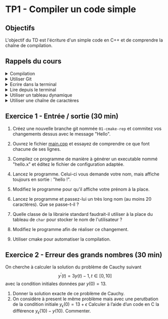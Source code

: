 # TP1 - Compiler un code simple

## Objectifs
L'objectif du TD est l'écriture d'un simple code en C++ et de comprendre la chaîne de compilation.

## Rappels du cours

<details>
<summary>Compilation</summary>

```bash
# Build some source files (= generate object-files)
g++ -c file1.cpp file2.cpp file3.cpp --std=c++17
# Link the object-files into an executable.
g++ -o executable.x file1.o file2.o file3.o
# Execute the binary.
./the_exe
```
</details>

<details>
<summary>Utiliser Git</summary>

```bash
# Clone a repository.
git clone https://url_to_repository
# Move into the repository.
cd repository_folder
# Create and go on a new branch.
git switch -c new_branch
# Stage some changes (= prepare them for commit).
git add file1 file2 folder1
# Commit with a specific message on the current branch.
git commit -m "a message"
# Switch back to an existing branch.
git switch other_branch
# Put the commits of a branch named "work" into the current branch.
git merge work
```
</details>

<details>
<summary>Ecrire dans la terminal</summary>

```cpp
std::cout << "Value of var_a is:" << var_a << "." << std::endl;
```
</details>

<details>
<summary>Lire depuis le terminal</summary>

```cpp
std::cin >> var_a;
```
</details>

<details>
<summary>Utiliser un tableau dynamique</summary>

```cpp
auto values = std::vector<int>{ 1, 2, 3 };
auto first = values[0];
values.push_back(4);
```
</details>

<details>
<summary>Utiliser une chaîne de caractères</summary>

```cpp
auto first_name = std::string { "Medor" };
auto last_name = std::string { "TheDog" };
auto full_name = first_name + ' ' + last_name;
```
</details>


## Exercice 1 - Entrée / sortie (30 min)

1. Créez une nouvelle branche git nommée `01-cmake-rep` et commitez vos changements dessus avec le message "Hello".

2. Ouvrez le fichier [main.cpp](./main.cpp) et essayez de comprendre ce que font chacune de ses lignes.

3. Compilez ce programme de manière à générer un executable nommé "hello.x" et éditez le fichier de configuration adaptée.

3. Lancez le programme. Celui-ci vous demande votre nom, mais affiche toujours en sortie : "hello !".  

4. Modifiez le programme pour qu'il affiche votre prénom à la place.

5. Lancez le programme et passez-lui un très long nom (au moins 20 caractères). Que se passe-t-il ?  

6. Quelle classe de la librairie standard faudrait-il utiliser à la place du tableau de `char` pour stocker le nom de l'utilisateur ?

7. Modifiez le programme afin de réaliser ce changement.

8. Utiliser cmake pour automatiser la compilation.

## Exercice 2 - Erreur des grands nombres (30 min)

On cherche à calculer la solution du problème de Cauchy suivant 
$$y^\prime(t) = 3 y(t)−1, t \in [0,10]$$
avec la condition initiales données par $y(0) = 13$.
1. Donner la solution exacte de ce problème de Cauchy.
2. On considère à present le même problème mais avec une perutbation de la condition initiale $y_{\epsilon}(0) = 13 + \epsilon$ Calculer à l’aide d’un code en C la différence $y_{\epsilon}(10) − y(10)$. Commenter.

